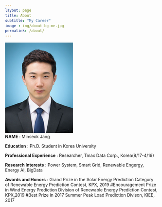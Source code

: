 ```yaml
---
layout: page
title: About
subtitle: "My Career"
image : img/about-bg-me.jpg
permalink: /about/
---
```

![aboutme](./img/edited_about-me.png#center)  
**NAME** : Minseok Jang  
  
**Education** : Ph.D. Student in Korea University
    
**Professional Experience** : Researcher, Tmax Data Corp., Korea(8/17-4/19)
    
**Research Interests** : Power System, Smart Grid, Renewable Engergy, Energy AI, BigData    

**Awards and Honors** : Grand Prize in the Solar Energy Prediction Category of Renewable Energy Prediction Contest, KPX, 2019 
#Encouragement Prize in Wind Energy Prediction Division of Renewable Energy Prediction Contest, KPX,2019
#Best Prize in 2017 Summer Peak Load Prediction Divison, KIEE, 2017 
